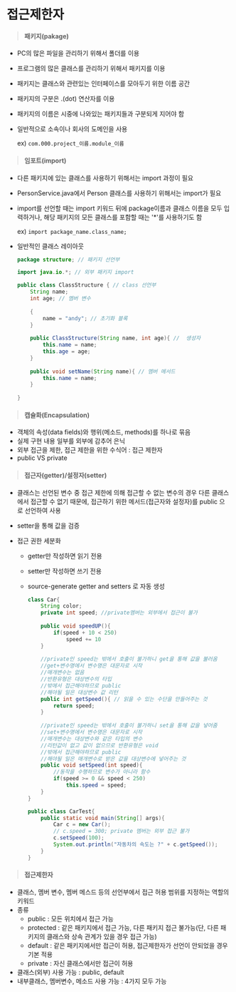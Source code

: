 # 접근제한자

> #### 패키지(pakage)

- PC의 많은 파일을 관리하기 위해서 폴더를 이용

- 프로그램의 많은 클래스를 관리하기 위해서 패키지를 이용

- 패키지는 클래스와 관련있는 인터페이스를 모아두기 위한 이름 공간

- 패키지의 구분은 .(dot) 연산자를 이용

- 패키지의 이름은 시중에 나와있는 패키지들과 구분되게 지어야 함

- 일반적으로 소속이나 회사의 도메인을 사용

  ex) `com.000.project_이름.module_이름`



> #### 임포트(import)

- 다른 패키지에 있는 클래스를 사용하기 위해서는 import 과정이 필요

- PersonService.java에서 Person 클래스를 사용하기 위해서는 import가 필요

- import를 선언할 때는 import 키워드 뒤에 package이름과 클래스 이름을 모두 입력하거나, 해당 패키지의 모든 클래스를 포함할 때는 '*'를 사용하기도 함

  ex) `import package_name.class_name;`

- 일반적인 클래스 레이아웃

  ```java
  package structure; // 패키지 선언부
  
  import java.io.*; // 외부 패키지 import
  
  public class ClassStructure { // class 선언부
      String name;
      int age; // 멤버 변수
      
      {
          name = "andy"; // 초기화 블록
      }
      
      public ClassStructure(String name, int age){ //  생성자
          this.name = name;
          this.age = age;
      }
      
      public void setName(String name){ // 멤버 메서드
          this.name = name;
      }
      
  }
  ```



> #### 캡슐화(Encapsulation)

- 객체의 속성(data fields)와 행위(메소드, methods)를 하나로 묶음
- 실제 구현 내용 일부를 외부에 감추어 은닉
- 외부 접근을 제한, 접근 제한을 위한 수식어 : 접근 제한자
- public VS private



> #### 접근자(getter)/설정자(setter)

- 클래스는 선언된 변수 중 접근 제한에 의해 접근할 수 없는 변수의 경우 다른 클래스에서 접근할 수 없기 때문에, 접근하기 위한 메서드(접근자와 설정자)를 public 으로 선언하여 사용

- setter을 통해 값을 검증

- 접근 권한 세분화

  - getter만 작성하면 읽기 전용

  - setter만 작성하면 쓰기 전용

  - source-generate getter and setters 로 자동 생성
  
    ```java
    class Car{
        String color;
        private int speed; //private멤버는 외부에서 접근이 불가
        
        public void speedUP(){
            if(speed + 10 < 250)
                speed += 10
        }
        
        //private인 speed는 밖에서 호출이 불가하니 get을 통해 값을 불러옴
        //get+변수명에서 변수명은 대문자로 시작
        //매개변수는 없음
        //반환유형은 대상변수의 타입
        //밖에서 접근해야하므로 public
        //해야될 일은 대상변수 값 리턴
        public int getSpeed(){ // 읽을 수 있는 수단을 만들어주는 것
            return speed;
        }
        
        //private인 speed는 밖에서 호출이 불가하니 set을 통해 값을 넣어줌
        //set+변수명에서 변수명은 대문자로 시작
        //매개변수는 대상변수와 같은 타입의 변수
        //리턴값이 없고 값이 없으므로 반환유형은 void
        //밖에서 접근해야하므로 public
        //해야될 일은 매개변수로 받은 값을 대상변수에 넣어주는 것
        public void setSpeed(int speed){
            //동작을 수행하므로 변수가 아니라 함수
            if(speed >= 0 && speed < 250)
                this.speed = speed;
        }
    }
    
    public class CarTest{
        public static void main(String[] args){
            Car c = new Car();
            // c.speed = 300; private 멤버는 외부 접근 불가
            c.setSpeed(100);
            System.out.println("자동차의 속도는 ?" + c.getSpeed());
        }
    }
    ```
    
    

> #### 접근제한자

- 클래스, 멤버 변수, 멤버 메스드 등의 선언부에서 접근 허용 범위를 지정하는 역할의 키워드
- 종류
  - public : 모든 위치에서 접근 가능
  - protected : 같은 패키지에서 접근 가능, 다른 패키지 접근 불가능(단, 다른 패키지의 클래스와 상속 관계가 있을 경우 접근 가능)
  - default : 같은 패키지에서만 접근이 허용, 접근제한자가 선언이 안되었을 경우 기본 적용
  - private : 자신 클래스에서만 접근이 허용
- 클래스(외부) 사용 가능 : public, default
- 내부클래스, 멤버변수, 메소드 사용 가능 : 4가지 모두 가능